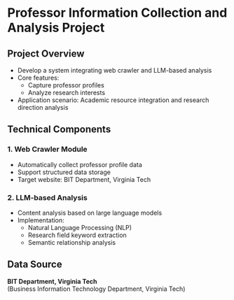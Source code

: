 # Professor Information Collection and Analysis Project

## Project Overview
- Develop a system integrating web crawler and LLM-based analysis
- Core features:
  - Capture professor profiles
  - Analyze research interests
- Application scenario: Academic resource integration and research direction analysis

## Technical Components
### 1. Web Crawler Module
- Automatically collect professor profile data
- Support structured data storage
- Target website: BIT Department, Virginia Tech

### 2. LLM-based Analysis
- Content analysis based on large language models
- Implementation:
  - Natural Language Processing (NLP)
  - Research field keyword extraction
  - Semantic relationship analysis

## Data Source
**BIT Department, Virginia Tech**  
(Business Information Technology Department, Virginia Tech)
